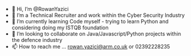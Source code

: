 - 👋 Hi, I’m @RowanYazici
- 👀 I’m a Technical Recruiter and work within the Cyber Security Industry
- 🌱 I’m currently learning Code myself - trying to learn Python and considering doing my ISTQB foundation
- 💞️ I’m looking to collaborate on Java/Javascript/Python projects within the defence industry 
- 📫 How to reach me ... rowan.yazici@arm.co.uk or 02392228235
<!---
RowanYazici/RowanYazici is a ✨ special ✨ repository because its `README.md` (this file) appears on your GitHub profile.
You can click the Preview link to take a look at your changes.
--->
